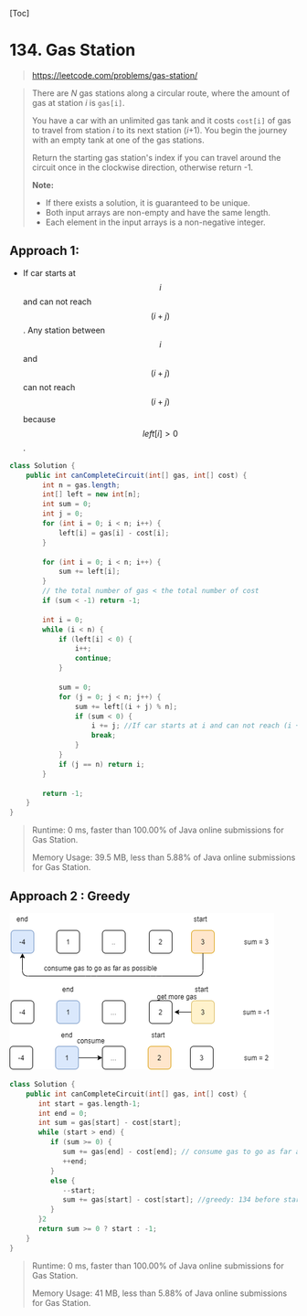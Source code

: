 [Toc]

# 134. Gas Station

> https://leetcode.com/problems/gas-station/

>There are *N* gas stations along a circular route, where the amount of gas at station *i* is `gas[i]`.
>
>You have a car with an unlimited gas tank and it costs `cost[i]` of gas to travel from station *i* to its next station (*i*+1). You begin the journey with an empty tank at one of the gas stations.
>
>Return the starting gas station's index if you can travel around the circuit once in the clockwise direction, otherwise return -1.
>
>**Note:**
>
>* If there exists a solution, it is guaranteed to be unique.
>* Both input arrays are non-empty and have the same length.
>* Each element in the input arrays is a non-negative integer.



## Approach 1: 

* If car starts at $$i$$ and can not reach $$(i + j)$$. Any station between $$i$$ and $$ (i + j) $$can not reach$$ (i + j)$$

  because $$left[i] >0$$.

```java
class Solution {
	public int canCompleteCircuit(int[] gas, int[] cost) {
		int n = gas.length;
		int[] left = new int[n];
		int sum = 0;
		int j = 0;
		for (int i = 0; i < n; i++) {
			left[i] = gas[i] - cost[i];
		}

		for (int i = 0; i < n; i++) {
			sum += left[i];
		}
        // the total number of gas < the total number of cost
		if (sum < -1) return -1;

		int i = 0;
		while (i < n) {
			if (left[i] < 0) {
				i++;
				continue;
			}
            
			sum = 0;
			for (j = 0; j < n; j++) {
				sum += left[(i + j) % n];
				if (sum < 0) {
					i += j; //If car starts at i and can not reach (i + j). Any station between i and (i + j) can not reach (i + j).
					break;
				}
			}
			if (j == n) return i;
		}

		return -1;
	}
}
```

> Runtime: 0 ms, faster than 100.00% of Java online submissions for Gas Station.
>
> Memory Usage: 39.5 MB, less than 5.88% of Java online submissions for Gas Station.

## Approach 2 : Greedy

![](images\134.png)



```c++
class Solution {
    public int canCompleteCircuit(int[] gas, int[] cost) {
       int start = gas.length-1;
       int end = 0;
       int sum = gas[start] - cost[start];
       while (start > end) {
          if (sum >= 0) {
             sum += gas[end] - cost[end]; // consume gas to go as far as possible
             ++end;
          }
          else {
             --start;
             sum += gas[start] - cost[start]; //greedy: 134 before start
          }
       }2
       return sum >= 0 ? start : -1;
    }
}
```

> Runtime: 0 ms, faster than 100.00% of Java online submissions for Gas Station.
>
> Memory Usage: 41 MB, less than 5.88% of Java online submissions for Gas Station.